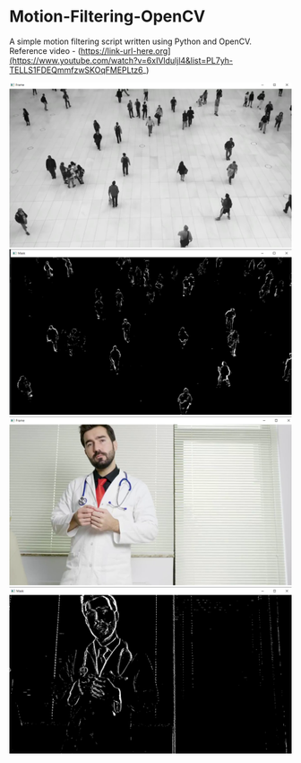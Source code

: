 # Motion-Filtering-OpenCV
A simple motion filtering script written using Python and OpenCV.  
Reference video - (https://link-url-here.org](https://www.youtube.com/watch?v=6xIVlduljl4&list=PL7yh-TELLS1FDEQmmfzwSKOqFMEPLtz6_)

![alt text](https://github.com/AtharvaTaras/Motion-Filtering-OpenCV/blob/main/output/Screenshot%20(878).png?raw=true)
![alt text](https://github.com/AtharvaTaras/Motion-Filtering-OpenCV/blob/main/output/Screenshot%20(879).png?raw=true)
![alt text](https://github.com/AtharvaTaras/Motion-Filtering-OpenCV/blob/main/output/Screenshot%20(880).png?raw=true)
![alt text](https://github.com/AtharvaTaras/Motion-Filtering-OpenCV/blob/main/output/Screenshot%20(881).png?raw=true)
